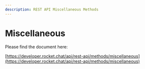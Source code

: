 ```yaml
---
description: REST API Miscellaneous Methods
---
```


# Miscellaneous

Please find the document here: 

[https://developer.rocket.chat/api/rest-api/methods/miscellaneous](https://developer.rocket.chat/api/rest-api/methods/miscellaneous)

